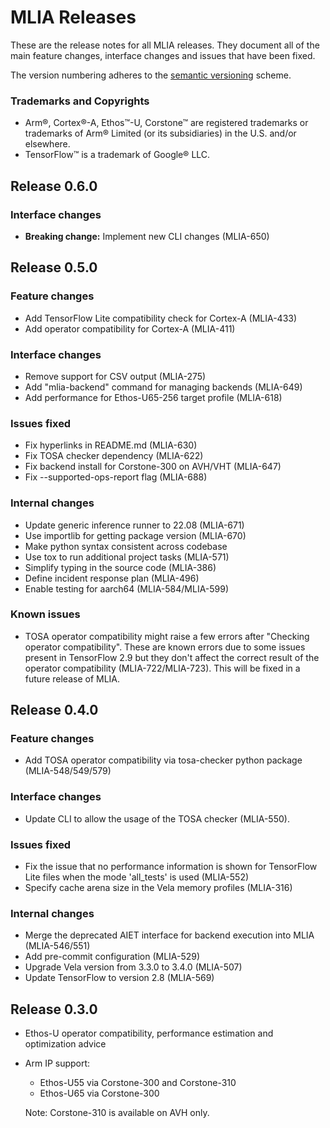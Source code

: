<!---
SPDX-FileCopyrightText: Copyright 2022-2023, Arm Limited and/or its affiliates.
SPDX-License-Identifier: Apache-2.0
--->
# MLIA Releases

These are the release notes for all MLIA releases. They document all of the
main feature changes, interface changes and issues that have been fixed.

The version numbering adheres to the [semantic versioning](https://semver.org/)
scheme.

### Trademarks and Copyrights

* Arm®, Cortex®-A, Ethos™-U, Corstone™ are registered trademarks or trademarks
  of Arm® Limited (or its subsidiaries) in the U.S. and/or elsewhere.
* TensorFlow™ is a trademark of Google® LLC.

## Release 0.6.0

### Interface changes

* **Breaking change:** Implement new CLI changes (MLIA-650)

## Release 0.5.0

### Feature changes

* Add TensorFlow Lite compatibility check for Cortex-A (MLIA-433)
* Add operator compatibility for Cortex-A (MLIA-411)

### Interface changes

* Remove support for CSV output (MLIA-275)
* Add "mlia-backend" command for managing backends (MLIA-649)
* Add performance for Ethos-U65-256 target profile (MLIA-618)

### Issues fixed

* Fix hyperlinks in README.md (MLIA-630)
* Fix TOSA checker dependency (MLIA-622)
* Fix backend install for Corstone-300 on AVH/VHT (MLIA-647)
* Fix --supported-ops-report flag (MLIA-688)

### Internal changes

* Update generic inference runner to 22.08 (MLIA-671)
* Use importlib for getting package version (MLIA-670)
* Make python syntax consistent across codebase
* Use tox to run additional project tasks (MLIA-571)
* Simplify typing in the source code (MLIA-386)
* Define incident response plan (MLIA-496)
* Enable testing for aarch64 (MLIA-584/MLIA-599)

### Known issues

* TOSA operator compatibility might raise a few errors after "Checking operator
  compatibility". These are known errors due to some issues present in
  TensorFlow 2.9 but they don't affect the correct result of the operator
  compatibility (MLIA-722/MLIA-723). This will be fixed in a future release of
  MLIA.

## Release 0.4.0

### Feature changes

* Add TOSA operator compatibility via tosa-checker python package
  (MLIA-548/549/579)

### Interface changes

* Update CLI to allow the usage of the TOSA checker (MLIA-550).

### Issues fixed

* Fix the issue that no performance information is shown for
  TensorFlow Lite files when the mode 'all_tests' is used (MLIA-552)
* Specify cache arena size in the Vela memory profiles (MLIA-316)

### Internal changes

* Merge the deprecated AIET interface for backend execution into MLIA
  (MLIA-546/551)
* Add pre-commit configuration (MLIA-529)
* Upgrade Vela version from 3.3.0 to 3.4.0 (MLIA-507)
* Update TensorFlow to version 2.8 (MLIA-569)

## Release 0.3.0

* Ethos-U operator compatibility, performance estimation and optimization
  advice
* Arm IP support:
  * Ethos-U55 via Corstone-300 and Corstone-310
  * Ethos-U65 via Corstone-300

  Note: Corstone-310 is available on AVH only.
